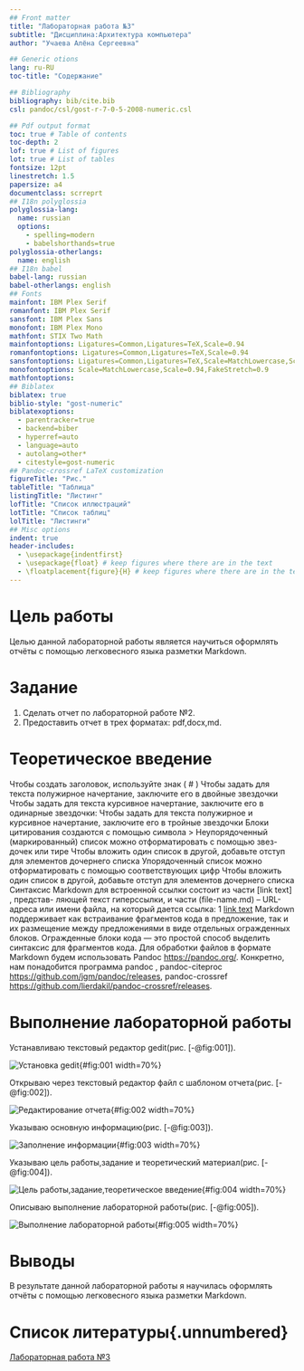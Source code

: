 ```yaml
---
## Front matter
title: "Лабораторная работа №3"
subtitle: "Дисциплина:Архитектура компьютера"
author: "Учаева Алёна Сергеевна"

## Generic otions
lang: ru-RU
toc-title: "Содержание"

## Bibliography
bibliography: bib/cite.bib
csl: pandoc/csl/gost-r-7-0-5-2008-numeric.csl

## Pdf output format
toc: true # Table of contents
toc-depth: 2
lof: true # List of figures
lot: true # List of tables
fontsize: 12pt
linestretch: 1.5
papersize: a4
documentclass: scrreprt
## I18n polyglossia
polyglossia-lang:
  name: russian
  options:
	- spelling=modern
	- babelshorthands=true
polyglossia-otherlangs:
  name: english
## I18n babel
babel-lang: russian
babel-otherlangs: english
## Fonts
mainfont: IBM Plex Serif
romanfont: IBM Plex Serif
sansfont: IBM Plex Sans
monofont: IBM Plex Mono
mathfont: STIX Two Math
mainfontoptions: Ligatures=Common,Ligatures=TeX,Scale=0.94
romanfontoptions: Ligatures=Common,Ligatures=TeX,Scale=0.94
sansfontoptions: Ligatures=Common,Ligatures=TeX,Scale=MatchLowercase,Scale=0.94
monofontoptions: Scale=MatchLowercase,Scale=0.94,FakeStretch=0.9
mathfontoptions:
## Biblatex
biblatex: true
biblio-style: "gost-numeric"
biblatexoptions:
  - parentracker=true
  - backend=biber
  - hyperref=auto
  - language=auto
  - autolang=other*
  - citestyle=gost-numeric
## Pandoc-crossref LaTeX customization
figureTitle: "Рис."
tableTitle: "Таблица"
listingTitle: "Листинг"
lofTitle: "Список иллюстраций"
lotTitle: "Список таблиц"
lolTitle: "Листинги"
## Misc options
indent: true
header-includes:
  - \usepackage{indentfirst}
  - \usepackage{float} # keep figures where there are in the text
  - \floatplacement{figure}{H} # keep figures where there are in the text
---
```


# Цель работы

Целью данной лабораторной работы является научиться оформлять отчёты с помощью легковесного языка разметки Markdown.

# Задание

1. Сделать отчет по лабораторной работе №2.
2. Предоставить отчет в трех форматах: pdf,docx,md.



# Теоретическое введение

Чтобы создать заголовок, используйте знак ( # )
Чтобы задать для текста полужирное начертание, заключите его в двойные звездочки
Чтобы задать для текста курсивное начертание, заключите его в одинарные звездочки:
Чтобы задать для текста полужирное и курсивное начертание, заключите его в тройные
звездочки
Блоки цитирования создаются с помощью символа >
Неупорядоченный (маркированный) список можно отформатировать с помощью звез-
дочек или тире
Чтобы вложить один список в другой, добавьте отступ для элементов дочернего списка
Упорядоченный список можно отформатировать с помощью соответствующих цифр
Чтобы вложить один список в другой, добавьте отступ для элементов дочернего списка
Синтаксис Markdown для встроенной ссылки состоит из части [link text] , представ-
ляющей текст гиперссылки, и части (file-name.md) – URL-адреса или имени файла,
на который дается ссылка:
1 [link text](file-name.md)
Markdown поддерживает как встраивание фрагментов кода в предложение, так и их
размещение между предложениями в виде отдельных огражденных блоков. Огражденные
блоки кода — это простой способ выделить синтаксис для фрагментов кода. 
Для обработки файлов в формате Markdown будем использовать Pandoc
https://pandoc.org/. Конкретно, нам понадобится программа pandoc ,
pandoc-citeproc https://github.com/jgm/pandoc/releases, pandoc-crossref
https://github.com/lierdakil/pandoc-crossref/releases.

# Выполнение лабораторной работы

Устанавливаю текстовый редактор gedit(рис. [-@fig:001]).

![Установка gedit](image/1.jpg){#fig:001 width=70%}

Открываю через текстовый редактор файл с шаблоном отчета(рис. [-@fig:002]).

![Редактирование отчета](image/2.jpg){#fig:002 width=70%}

Указываю основную информацию(рис. [-@fig:003]).

![Заполнение информации](image/3.jpg){#fig:003 width=70%}

Указываю цель работы,задание и теоретический материал(рис. [-@fig:004]).

![Цель работы,задание,теоретическое введение](image/4.jpg){#fig:004 width=70%}

Описываю выполнение лабораторной работы(рис. [-@fig:005]).

![Выполнение лабораторной работы](image/5.jpg){#fig:005 width=70%}

# Выводы

В результате данной лабораторной работы я научилась оформлять отчёты с помощью легковесного языка разметки Markdown.

# Список литературы{.unnumbered}

[Лабораторная работа №3](https://esystem.rudn.ru/pluginfile.php/2586858/mod_resource/content/3/003-lab_markdown.pdf)
